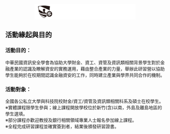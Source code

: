 <p align="center">
  <a href="https://fisw.ccisa.org.tw/">
    <img alt="Financial Information & Security Workshop" src="src/assets/Logo.svg" width="320" />
  </a>
</p>

## 活動緣起與目的

### 活動目的：

中華民國資訊安全學會為協助大學財金、資工、資管及資訊類相關背景學生對於金融產業的認識及瞭解資安的實務運用，藉由整合產業的力量，舉辦此研習營以協助學生能夠於在校期間認識金融資安的工作，同時建立產業與學界共同合作的機制。

### 活動對象：

全國各公私立大學與科技院校財金/資工/資管及資訊類相關科系及碩士在校學生。
<br/>
※實體課程限學生參與；線上課程開放學校位於新竹(含)以南，外島及離島地區的學生選填。
<br/>
※部分課程亦歡迎教授及銀行相關領域專業人士報名參加線上課程。
<br/>
※全程完成研習課程並確實簽到者，結業後頒發研習證書。
